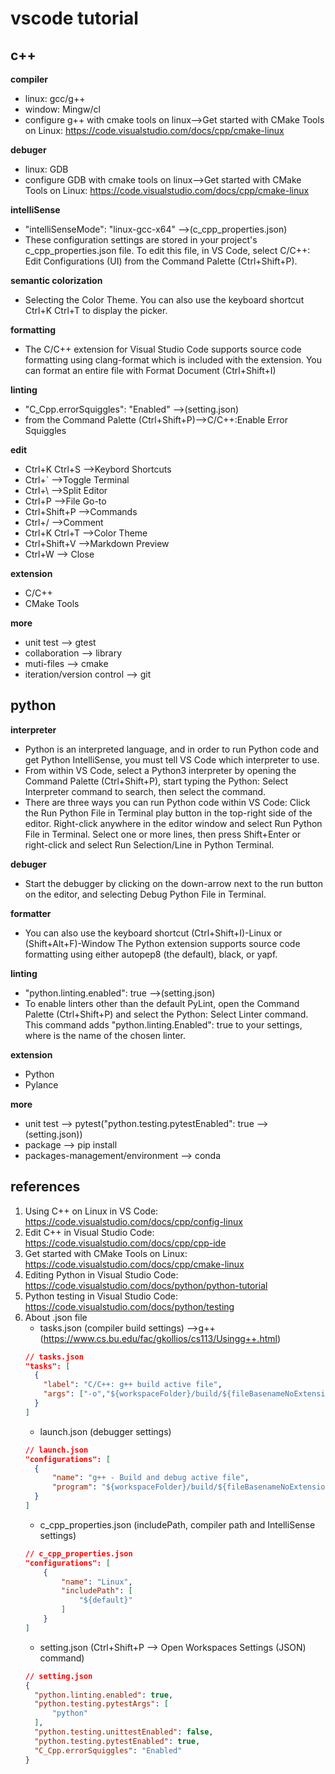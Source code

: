 # vscode tutorial

## c++
**compiler**
- linux: gcc/g++
- window: Mingw/cl
- configure g++ with cmake tools on linux-->Get started with CMake Tools on Linux: https://code.visualstudio.com/docs/cpp/cmake-linux

**debuger**
- linux: GDB
- configure GDB with cmake tools on linux-->Get started with CMake Tools on Linux: https://code.visualstudio.com/docs/cpp/cmake-linux

**intelliSense**
- "intelliSenseMode": "linux-gcc-x64" -->(c_cpp_properties.json)
- These configuration settings are stored in your project's c_cpp_properties.json file. To edit this file, in VS Code, select C/C++: Edit Configurations (UI) from the Command Palette (Ctrl+Shift+P).

**semantic colorization**
- Selecting the Color Theme. You can also use the keyboard shortcut Ctrl+K Ctrl+T to display the picker.

**formatting**
- The C/C++ extension for Visual Studio Code supports source code formatting using clang-format which is included with the extension.
You can format an entire file with Format Document (Ctrl+Shift+I) 

**linting**
- "C_Cpp.errorSquiggles": "Enabled" -->(setting.json)
- from the Command Palette (Ctrl+Shift+P)-->C/C++:Enable Error Squiggles

**edit**
- Ctrl+K Ctrl+S -->Keybord Shortcuts
- Ctrl+` -->Toggle Terminal
- Ctrl+\ -->Split Editor
- Ctrl+P -->File Go-to
- Ctrl+Shift+P -->Commands
- Ctrl+/ -->Comment
- Ctrl+K Ctrl+T -->Color Theme
- Ctrl+Shift+V -->Markdown Preview
- Ctrl+W --> Close 

**extension**
- C/C++
- CMake Tools

**more**
- unit test --> gtest
- collaboration --> library
- muti-files --> cmake
- iteration/version control --> git

## python
**interpreter**
- Python is an interpreted language, and in order to run Python code and get Python IntelliSense, you must tell VS Code which interpreter to use.
- From within VS Code, select a Python3 interpreter by opening the Command Palette (Ctrl+Shift+P), start typing the Python: Select Interpreter command to search, then select the command. 
- There are three ways you can run Python code within VS Code:
  Click the Run Python File in Terminal play button in the top-right side of the editor.
  Right-click anywhere in the editor window and select Run Python File in Terminal. 
  Select one or more lines, then press Shift+Enter or right-click and select Run Selection/Line in Python Terminal.

**debuger**
- Start the debugger by clicking on the down-arrow next to the run button on the editor, and selecting Debug Python File in Terminal.

**formatter**
- You can also use the keyboard shortcut (Ctrl+Shift+I)-Linux or (Shift+Alt+F)-Window
  The Python extension supports source code formatting using either autopep8 (the default), black, or yapf.

**linting**
- "python.linting.enabled": true -->(setting.json)
- To enable linters other than the default PyLint, open the Command Palette (Ctrl+Shift+P) and select the Python: Select Linter command. This command adds "python.linting.<linter>Enabled": true to your settings, where <linter> is the name of the chosen linter. 

**extension**
- Python
- Pylance

**more**
- unit test --> pytest("python.testing.pytestEnabled": true -->(setting.json))
- package --> pip install
- packages-management/environment --> conda

## references
1. Using C++ on Linux in VS Code: https://code.visualstudio.com/docs/cpp/config-linux
2. Edit C++ in Visual Studio Code: https://code.visualstudio.com/docs/cpp/cpp-ide
3. Get started with CMake Tools on Linux: https://code.visualstudio.com/docs/cpp/cmake-linux
4. Editing Python in Visual Studio Code: https://code.visualstudio.com/docs/python/python-tutorial
5. Python testing in Visual Studio Code: https://code.visualstudio.com/docs/python/testing
6. About .json file
    - tasks.json (compiler build settings) -->g++(https://www.cs.bu.edu/fac/gkollios/cs113/Usingg++.html)
    ```json
    // tasks.json
    "tasks": [
      {
        "label": "C/C++: g++ build active file",
        "args": ["-o","${workspaceFolder}/build/${fileBasenameNoExtension}"]
      }
    ]
    ```
    - launch.json (debugger settings)
    ```json
    // launch.json
    "configurations": [
      {
          "name": "g++ - Build and debug active file",
          "program": "${workspaceFolder}/build/${fileBasenameNoExtension}"
      }
    ]
    ```
    - c_cpp_properties.json (includePath, compiler path and IntelliSense settings)
    ```json
    // c_cpp_properties.json
    "configurations": [
        {
            "name": "Linux",
            "includePath": [
                "${default}"
            ]
        }
    ]
    ```
    - setting.json (Ctrl+Shift+P --> Open Workspaces Settings (JSON) command)
    ```json
    // setting.json
    {
      "python.linting.enabled": true,
      "python.testing.pytestArgs": [
          "python"
      ],
      "python.testing.unittestEnabled": false,
      "python.testing.pytestEnabled": true,
      "C_Cpp.errorSquiggles": "Enabled"
    }
    ```  